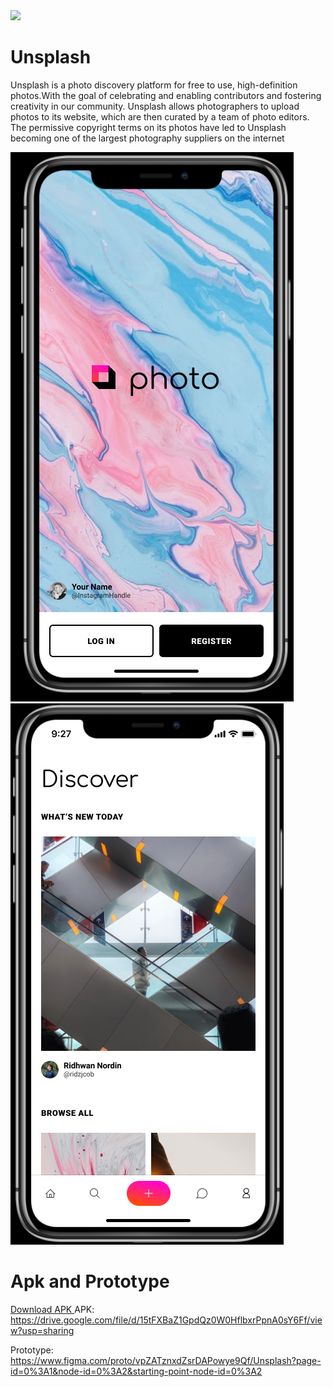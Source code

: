 <img src="https://github.com/manavnim/Unsplash/blob/dd704ba23a716f2d21907e4738e459a8402fa3f4/Unsplash.png" />
 <h1>Unsplash</h1>
<p>Unsplash is a photo discovery platform for free to use, high-definition photos.With the goal of celebrating and enabling contributors and fostering creativity in our community.
 Unsplash allows photographers to upload photos to its website, which are then curated by a team of photo editors. The permissive copyright terms on its photos have led to Unsplash becoming one of the largest photography suppliers on the internet </p>

<p float="left" >
 <img src="https://github.com/manavnim/Unsplash/blob/caa98b74f072fd5471e360ca203cc0587a1c75eb/sp1.png">
 <img src="https://github.com/manavnim/Unsplash/blob/caa98b74f072fd5471e360ca203cc0587a1c75eb/sp2.png">
 </p>


 
# Apk and Prototype 
<a href="https://drive.google.com/file/d/15tFXBaZ1GpdQz0W0HflbxrPpnA0sY6Ff/view?usp=sharing " class="button">Download APK </a>
 APK: https://drive.google.com/file/d/15tFXBaZ1GpdQz0W0HflbxrPpnA0sY6Ff/view?usp=sharing 

 Prototype: https://www.figma.com/proto/vpZATznxdZsrDAPowye9Qf/Unsplash?page-id=0%3A1&node-id=0%3A2&starting-point-node-id=0%3A2

